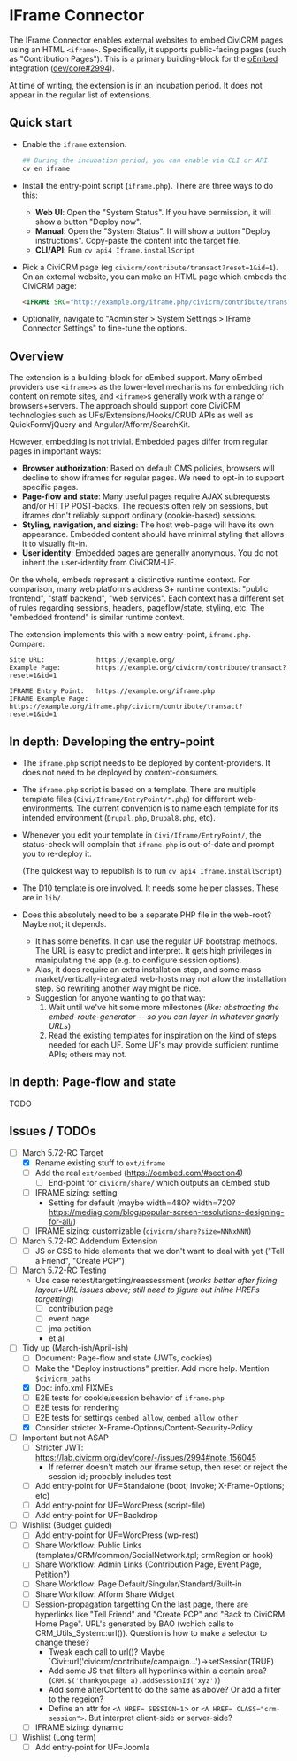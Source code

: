 # IFrame Connector

The IFrame Connector enables external websites to embed CiviCRM pages using an HTML `<iframe>`.  Specifically, it supports public-facing pages (such
as "Contribution Pages").  This is a primary building-block for the [oEmbed](https://oembed.com/) integration
([dev/core#2994](https://lab.civicrm.org/dev/core/-/issues/2994)).

At time of writing, the extension is in an incubation period. It does not appear in the regular list of extensions.

## Quick start

* Enable the `iframe` extension.

    ```bash
    ## During the incubation period, you can enable via CLI or API
    cv en iframe
    ```

* Install the entry-point script (`iframe.php`). There are three ways to do this:
    * __Web UI__: Open the "System Status". If you have permission, it will show a button "Deploy now".
    * __Manual__: Open the "System Status". It will show a button "Deploy instructions". Copy-paste the content into the target file.
    * __CLI/API__: Run `cv api4 Iframe.installScript`

* Pick a CiviCRM page (eg `civicrm/contribute/transact?reset=1&id=1`). On an external website, you can make an HTML page which embeds the CiviCRM page:
    ```html
    <IFRAME SRC="http://example.org/iframe.php/civicrm/contribute/transact?reset=1&id=1"/>
    ```

* Optionally, navigate to "Administer > System Settings > IFrame Connector Settings" to fine-tune the options.

## Overview

The extension is a building-block for oEmbed support.  Many oEmbed providers use `<iframe>`s as the lower-level mechanisms for embedding rich content on
remote sites, and `<iframe>`s generally work with a range of browsers+servers.  The approach should support core CiviCRM technologies such as
UFs/Extensions/Hooks/CRUD APIs as well as QuickForm/jQuery and Angular/Afform/SearchKit.

However, embedding is not trivial.  Embedded pages differ from regular pages in important ways:

* __Browser authorization__: Based on default CMS policies, browsers will decline to show iframes for regular pages. We need to opt-in to support specific pages.
* __Page-flow and state__: Many useful pages require AJAX subrequests and/or HTTP POST-backs. The requests often rely on sessions, but iframes don't reliably support ordinary (cookie-based) sessions.
* __Styling, navigation, and sizing__: The host web-page will have its own appearance. Embedded content should have minimal styling that allows it to visually fit-in.
* __User identity__: Embedded pages are generally anonymous. You do not inherit the user-identity from CiviCRM-UF.

On the whole, embeds represent a distinctive runtime context.  For comparison, many web platforms address 3+ runtime contexts: "public frontend",
"staff backend", "web services".  Each context has a different set of rules regarding sessions, headers, pageflow/state, styling, etc.  The "embedded
frontend" is similar runtime context.

The extension implements this with a new entry-point, `iframe.php`. Compare:

```
Site URL:             https://example.org/
Example Page:         https://example.org/civicrm/contribute/transact?reset=1&id=1

IFRAME Entry Point:   https://example.org/iframe.php
IFRAME Example Page:  https://example.org/iframe.php/civicrm/contribute/transact?reset=1&id=1
```

## In depth: Developing the entry-point

* The `iframe.php` script needs to be deployed by content-providers. It does not need to be deployed by content-consumers.

* The `iframe.php` script is based on a template.  There are multiple template files (`Civi/Iframe/EntryPoint/*.php`) for different web-environments.  The
  current convention is to name each template for its intended environment (`Drupal.php`, `Drupal8.php`, etc).

* Whenever you edit your template in `Civi/Iframe/EntryPoint/`, the status-check will complain that `iframe.php` is out-of-date and prompt you to re-deploy it.

    (The quickest way to republish is to run `cv api4 Iframe.installScript`)

* The D10 template is ore involved. It needs some helper classes. These are in `lib/`.

* Does this absolutely need to be a separate PHP file in the web-root?  Maybe not; it depends.
    * It has some benefits.  It can use the regular UF bootstrap methods.  The URL is easy to predict and interpret.  It gets high privileges in manipulating the app (e.g.  to configure session options).
    * Alas, it does require an extra installation step, and some mass-market/vertically-integrated web-hosts may not allow the installation step.  So rewriting another way might be nice.
    * Suggestion for anyone wanting to go that way:
        1. Wait until we've hit some more milestones (*like: abstracting the embed-route-generator -- so you can layer-in whatever gnarly URLs*)
        2. Read the existing templates for inspiration on the kind of steps needed for each UF. Some UF's may provide sufficient runtime APIs; others may not.

## In depth: Page-flow and state

TODO

## Issues / TODOs

* [ ] March 5.72-RC Target
    * [x] Rename existing stuff to `ext/iframe`
    * [ ] Add the real `ext/oembed` (https://oembed.com/#section4)
        * [ ] End-point for `civicrm/share/` which outputs an oEmbed stub
    * [ ] IFRAME sizing: setting
        * Setting for default (maybe width=480? width=720? https://mediag.com/blog/popular-screen-resolutions-designing-for-all/)
    * [ ] IFRAME sizing: customizable (`civicrm/share?size=NNNxNNN`)
* [ ] March 5.72-RC Addendum Extension
    * [ ] JS or CSS to hide elements that we don't want to deal with yet ("Tell a Friend", "Create PCP")
* [ ] March 5.72-RC Testing
    * Use case retest/targetting/reassessment (*works better after fixing layout+URL issues above; still need to figure out inline HREFs targetting*)
        * [ ] contribution page
        * [ ] event page
        * [ ] jma petition
        * et al
* [ ] Tidy up (March-ish/April-ish)
    * [ ] Document: Page-flow and state (JWTs, cookies)
    * [ ] Make the "Deploy instructions" prettier. Add more help. Mention `$civicrm_paths`
    * [x] Doc: info.xml FIXMEs
    * [ ] E2E tests for cookie/session behavior of `iframe.php`
    * [ ] E2E tests for rendering
    * [ ] E2E tests for settings `oembed_allow`, `oembed_allow_other`
    * [x] Consider stricter X-Frame-Options/Content-Security-Policy
* [ ] Important but not ASAP
    * [ ] Stricter JWT: https://lab.civicrm.org/dev/core/-/issues/2994#note_156045
        * If referrer doesn't match our iframe setup, then reset or reject the session id; probably includes test
    * [ ] Add entry-point for UF=Standalone (boot; invoke; X-Frame-Options; etc)
    * [ ] Add entry-point for UF=WordPress (script-file)
    * [ ] Add entry-point for UF=Backdrop
* [ ] Wishlist (Budget guided)
    * [ ] Add entry-point for UF=WordPress (wp-rest)
    * [ ] Share Workflow: Public Links (templates/CRM/common/SocialNetwork.tpl; crmRegion or hook)
    * [ ] Share Workflow: Admin Links (Contribution Page, Event Page, Petition?)
    * [ ] Share Workflow: Page Default/Singular/Standard/Built-in
    * [ ] Share Workflow: Afform Share Widget
    * [ ] Session-propagation targetting
      On the last page, there are hyperlinks like "Tell Friend" and "Create PCP" and "Back to CiviCRM Home Page".
      URL's generated by BAO (wchich calls to CRM_Utils_System::url()). Question is how to make a selector to change these?
      - Tweak each call to url()? Maybe `Civi::url('civicrm/contribute/campaign...')->setSession(TRUE)
      - Add some JS that filters all hyperlinks within a certain area? (`CRM.$('thankyoupage a).addSessionId('xyz')`)
      - Add some alterContent to do the same as above? Or add a filter to the regeion?
      - Define an attr for `<A HREF= SESSION=1`> or `<A HREF= CLASS="crm-session">`. But interpret client-side or server-side?
    * [ ] IFRAME sizing: dynamic
* [ ] Wishlist (Long term)
    * [ ] Add entry-point for UF=Joomla
